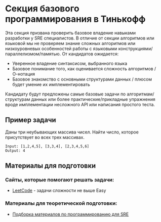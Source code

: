 # Секция базового программирования в Тинькофф

Эта секция призвана проверить базовое владение навыками разработки у SRE специалистов. В отличие от секции алгоритмов или языковой мы не проверяем знание сложных алгоритмов или низкоуровневых особенностей работы с языковыми конструкциями/параллелизмом/памятью. От кандидатов ожидается:

- Уверенное владение синтаксисом, выбранного языка
- Базовое понимание того, как оценивается сложность алгоритмов / О-нотация
- Базовое знакомство с основными структурами данных / плюсом будет умение их имплементировать

Кандидату будут предложены самые базовые задачи по алгоритмам/структурам данных или более практические/прикладные упражнения вроде имплементации несложного API или написания простого теста.

## Пример задачи
Даны три неубывающих массива чисел. Найти число, которое присутствует во всех трех массивах.
```
Input: [1,2,4,5], [3,3,4], [2,3,4,5,6]
Output: 4
```

## Материалы для подготовки
### Сайты, которые помогают решать задачи:
- [LeetCode](https://leetcode.com/) - задачи сложности не выше Easy

### Материалы для теоретической подготовки:
- [Подборка материалов по программированию для SRE](https://github.com/mxssl/sre-interview-prep-guide#programming)
